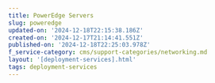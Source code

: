 ```yaml
---
title: PowerEdge Servers
slug: poweredge
updated-on: '2024-12-18T22:15:38.186Z'
created-on: '2024-12-17T21:14:41.551Z'
published-on: '2024-12-18T22:25:03.978Z'
f_service-category: cms/support-categories/networking.md
layout: '[deployment-services].html'
tags: deployment-services
---
```




